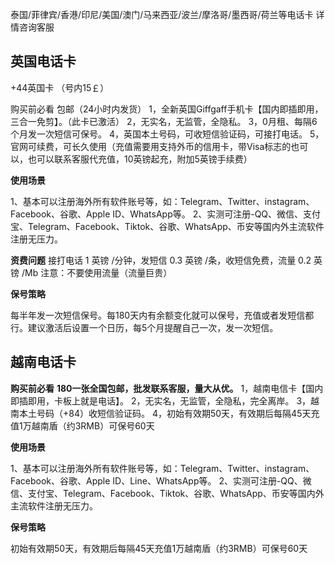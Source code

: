 泰国/菲律宾/香港/印尼/美国/澳门/马来西亚/波兰/摩洛哥/墨西哥/荷兰等电话卡 详情咨询客服

## 英国电话卡
+44英国卡 （号内15￡）

购买前必看
包邮（24小时内发货）
	1，全新英国Giffgaff手机卡【国内即插即用，三合一免剪】。（此卡已激活）
	2，无实名，无监管，全隐私。
	3，0月租、每隔6个月发一次短信可保号。
	4，英国本土号码，可收短信验证码，可接打电话。
	5，官网可续费，可长久使用（充值需要用支持外币的信用卡，带Visa标志的也可以，也可以联系客服代充值，10英镑起充，附加5英镑手续费）

 **使用场景**

1、基本可以注册海外所有软件账号等，如：Telegram、Twitter、instagram、Facebook、谷歌、Apple ID、WhatsApp等。
2、实测可注册-QQ、微信、支付宝、Telegram、Facebook、Tiktok、谷歌、WhatsApp、币安等国内外主流软件注册无压力。

  **资费问题**
接打电话 1 英镑 /分钟，发短信 0.3 英镑 /条，收短信免费，流量 0.2 英镑 /Mb
注意：不要使用流量（流量巨贵）

   **保号策略**

  每半年发一次短信保号。每180天内有余额变化就可以保号，充值或者发短信都行。建议激活后设置一个日历，每5个月提醒自己一次，发一次短信。


## 越南电话卡

**购买前必看**
**180一张全国包邮，批发联系客服，量大从优。**
	1，越南电信卡【国内即插即用，卡板上就是电话】。
	2，无实名，无监管，全隐私，完全离岸。
	3，越南本土号码（+84）收短信验证码。
	4，初始有效期50天，有效期后每隔45天充值1万越南盾（约3RMB）可保号60天

**使用场景**

 1、基本可以注册海外所有软件账号等，如：Telegram、Twitter、instagram、Facebook、谷歌、Apple ID、Line、WhatsApp等。
 2、实测可注册-QQ、微信、支付宝、Telegram、Facebook、Tiktok、谷歌、WhatsApp、币安等国内外主流软件注册无压力。

**保号策略**

初始有效期50天，有效期后每隔45天充值1万越南盾（约3RMB）可保号60天






<!-- ##{"script":"<script src='https://blog.meekdai.com/Gmeek/plugins/GmeekTOC.js'></script>"}## -->